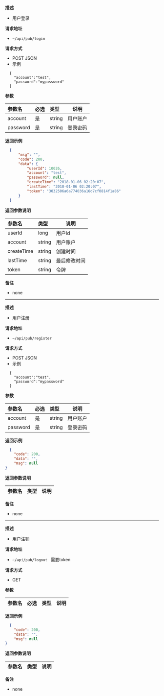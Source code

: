 
**描述**   

- 用户登录

**请求地址**   
- ` ~/api/pub/login `  
  
**请求方式**  
- POST JSON  
- 示例  
```
  {
    "account":"test",
    "password":"mypassword"
  }
```

**参数**  

|参数名|必选|类型|说明|
|:----    |:---|:----- |-----   |
|account |是  |string |用户账户   |
|password |是  |string |登录密码  |


 **返回示例**  

``` json
  {
      "msg": "",
      "code": 200,
      "data": {
          "userId": 10026,
          "account": "test",
          "password": null,
          "createTime": "2018-01-06 02:20:07",
          "lastTime": "2018-01-06 02:20:07",
          "token": "3032506a6a774036a16d7cf0814f1a86"
      }
  }
```

 **返回参数说明**  

|参数名|类型|说明|
|:-----  |:-----|----- |  
|userId|long|用户id|
|account|string|用户账户|
|createTime|string|创建时间|
|lastTime|string|最后修改时间|
|token|string|令牌|


 **备注** 

- none

---  

**描述**   

- 用户注册

**请求地址**   
- ` ~/api/pub/register `  
  
**请求方式**  
- POST JSON  
- 示例  
```
  {
    "account":"test",
    "password":"mypassword"
  }
```

**参数**  

|参数名|必选|类型|说明|
|:----    |:---|:----- |-----   |
|account |是  |string |用户账户   |
|password |是  |string |登录密码  |


 **返回示例**  

``` json
  {
    "code": 200,
    "data": "",
    "msg": null
}
```

 **返回参数说明** 

|参数名|类型|说明|
|:-----  |:-----|-----                           |

 **备注** 

- none

---  

**描述**   

- 用户注销

**请求地址**   
- ` ~/api/pub/logout  `  需要token
  
**请求方式**  
- GET

**参数**  

|参数名|必选|类型|说明|
|:----    |:---|:----- |-----   |


 **返回示例**  

``` json
  {
    "code": 200,
    "data": "",
    "msg": null
}
```

 **返回参数说明** 

|参数名|类型|说明|
|:-----  |:-----|-----                           |

 **备注** 

- none

